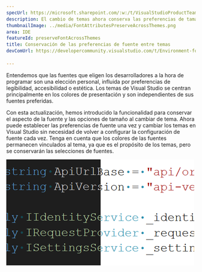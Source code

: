 ```yaml
---
specUrl: https://microsoft.sharepoint.com/:w:/t/VisualStudioProductTeam/EdXTo_GWzBpIrDv7ZyGrhKcB3arasI3DbQjrMXGs8StHtQ?e=8sPGnd
description: El cambio de temas ahora conserva las preferencias de tamaño de fuente y fuente.
thumbnailImage: ../media/FontAttributesPreserveAcrossThemes.png
area: IDE
featureId: preserveFontAcrossThemes
title: Conservación de las preferencias de fuente entre temas
devComUrl: https://developercommunity.visualstudio.com/t/Environment-font-and-font-size-is-associ/10143502?q=font+theme&fTime=allTime

---
```



Entendemos que las fuentes que eligen los desarrolladores a la hora de programar son una elección personal, influida por preferencias de legibilidad, accesibilidad o estética. Los temas de Visual Studio se centran principalmente en los colores de presentación y son independientes de sus fuentes preferidas.

Con esta actualización, hemos introducido la funcionalidad para conservar el aspecto de la fuente y las opciones de tamaño al cambiar de tema. Ahora puede establecer las preferencias de fuente una vez y cambiar los temas en Visual Studio sin necesidad de volver a configurar la configuración de fuente cada vez. Tenga en cuenta que los colores de las fuentes permanecen vinculados al tema, ya que es el propósito de los temas, pero se conservarán las selecciones de fuentes.

![El editor de Visual Studio que muestra el mismo fragmento de código con la misma fuente, pero la mitad del código está en el tema oscuro y la mitad en claro.](../media/FontAttributesPreserveAcrossThemes.png)
